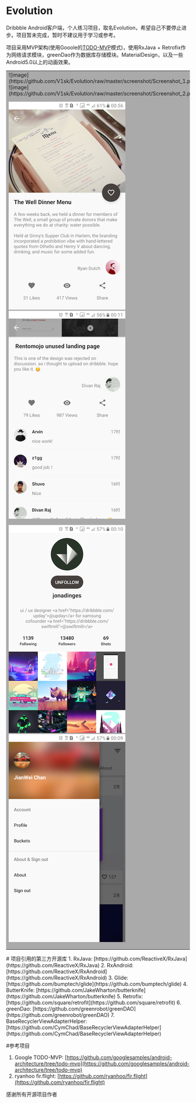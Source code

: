 # Evolution
Dribbble Android客户端，个人练习项目，取名Evolution，希望自己不要停止进步。项目暂未完成，暂时不建议用于学习或参考。  
  
项目采用MVP架构(使用Gooole的[TODO-MVP](https://github.com/googlesamples/android-architecture/tree/todo-mvp/ "TODO-MVP")模式)，使用RxJava + Retrofix作为网络请求模块，greenDao作为数据库存储模块。MaterialDesign，以及一些Android5.0以上的动画效果。
<table><tr><td bgcolor=#aaaaaa>
![image](https://github.com/V1sk/Evolution/raw/master/screenshot/Screenshot_1.png)
![image](https://github.com/V1sk/Evolution/raw/master/screenshot/Screenshot_2.png)
  
![image](https://github.com/V1sk/Evolution/raw/master/screenshot/Screenshot_3.png)
![image](https://github.com/V1sk/Evolution/raw/master/screenshot/Screenshot_4.png)
  
![image](https://github.com/V1sk/Evolution/raw/master/screenshot/Screenshot_5.png)
![image](https://github.com/V1sk/Evolution/raw/master/screenshot/Screenshot_6.png)
</td></tr></table>
# 项目引用的第三方开源库
1. RxJava: [https://github.com/ReactiveX/RxJava](https://github.com/ReactiveX/RxJava)  
2. RxAndroid: [https://github.com/ReactiveX/RxAndroid](https://github.com/ReactiveX/RxAndroid)  
3. Glide: [https://github.com/bumptech/glide](https://github.com/bumptech/glide)  
4. ButterKnife: [https://github.com/JakeWharton/butterknife](https://github.com/JakeWharton/butterknife)  
5. Retrofix: [https://github.com/square/retrofit](https://github.com/square/retrofit)  
6. greenDao: [https://github.com/greenrobot/greenDAO](https://github.com/greenrobot/greenDAO)  
7. BaseRecyclerViewAdapterHelper: [https://github.com/CymChad/BaseRecyclerViewAdapterHelper](https://github.com/CymChad/BaseRecyclerViewAdapterHelper)  

#参考项目
1. Google TODO-MVP: [https://github.com/googlesamples/android-architecture/tree/todo-mvp](https://github.com/googlesamples/android-architecture/tree/todo-mvp)  
2.  ryanhoo fir.flight: [https://github.com/ryanhoo/fir.flight](https://github.com/ryanhoo/fir.flight)  
  
感谢所有开源项目作者
  